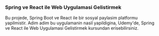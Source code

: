 ### Spring ve React ile Web Uygulamasi Gelistirmek
Bu projede, Spring Boot ve React ile bir sosyal paylasim platformu yapilmistir. Adim adim bu uygulamanin nasil yapildigina, Udemy'de, Spring ve React ile Web Uygulamasi Gelistirmek kursundan erisebilirsiniz.
